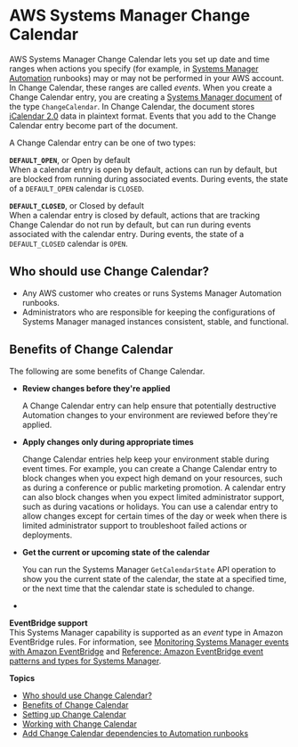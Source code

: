 # AWS Systems Manager Change Calendar<a name="systems-manager-change-calendar"></a>

AWS Systems Manager Change Calendar lets you set up date and time ranges when actions you specify \(for example, in [Systems Manager Automation](systems-manager-automation.md) runbooks\) may or may not be performed in your AWS account\. In Change Calendar, these ranges are called *events*\. When you create a Change Calendar entry, you are creating a [Systems Manager document](sysman-ssm-docs.md) of the type `ChangeCalendar`\. In Change Calendar, the document stores [iCalendar 2\.0](https://icalendar.org/) data in plaintext format\. Events that you add to the Change Calendar entry become part of the document\.

A Change Calendar entry can be one of two types:

**`DEFAULT_OPEN`**, or Open by default  
When a calendar entry is open by default, actions can run by default, but are blocked from running during associated events\. During events, the state of a `DEFAULT_OPEN` calendar is `CLOSED`\.

**`DEFAULT_CLOSED`**, or Closed by default  
When a calendar entry is closed by default, actions that are tracking Change Calendar do not run by default, but can run during events associated with the calendar entry\. During events, the state of a `DEFAULT_CLOSED` calendar is `OPEN`\.

## Who should use Change Calendar?<a name="systems-manager-change-calendar-who"></a>
+ Any AWS customer who creates or runs Systems Manager Automation runbooks\.
+ Administrators who are responsible for keeping the configurations of Systems Manager managed instances consistent, stable, and functional\.

## Benefits of Change Calendar<a name="systems-manager-change-calendar-benefits"></a>

The following are some benefits of Change Calendar\.
+ **Review changes before they're applied**

  A Change Calendar entry can help ensure that potentially destructive Automation changes to your environment are reviewed before they're applied\.
+ **Apply changes only during appropriate times**

  Change Calendar entries help keep your environment stable during event times\. For example, you can create a Change Calendar entry to block changes when you expect high demand on your resources, such as during a conference or public marketing promotion\. A calendar entry can also block changes when you expect limited administrator support, such as during vacations or holidays\. You can use a calendar entry to allow changes except for certain times of the day or week when there is limited administrator support to troubleshoot failed actions or deployments\.
+ **Get the current or upcoming state of the calendar**

  You can run the Systems Manager `GetCalendarState` API operation to show you the current state of the calendar, the state at a specified time, or the next time that the calendar state is scheduled to change\.
+ 

**EventBridge support**  
This Systems Manager capability is supported as an *event* type in Amazon EventBridge rules\. For information, see [Monitoring Systems Manager events with Amazon EventBridge](monitoring-eventbridge-events.md) and [Reference: Amazon EventBridge event patterns and types for Systems Manager](reference-eventbridge-events.md)\.

**Topics**
+ [Who should use Change Calendar?](#systems-manager-change-calendar-who)
+ [Benefits of Change Calendar](#systems-manager-change-calendar-benefits)
+ [Setting up Change Calendar](systems-manager-change-calendar-prereqs.md)
+ [Working with Change Calendar](systems-manager-change-calendar-working.md)
+ [Add Change Calendar dependencies to Automation runbooks](systems-manager-change-calendar-automations.md)